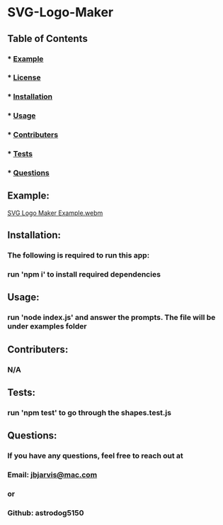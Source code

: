   # SVG-Logo-Maker

  ##
  ###

  ## Table of Contents
  ### * [Example](#Example)
  ### * [License](#license)
  ### * [Installation](#installation)
  ### * [Usage](#usage)
  ### * [Contributers](#contributers)
  ### * [Tests](#tests)
  ### * [Questions](#Questions)

  ## Example:
  [SVG Logo Maker Example.webm](https://github.com/astrodog5150/SVG-Logo-Maker-/assets/134658598/048bef3e-b4d7-40be-8557-358edef9313f)

  
  ## Installation:
  ### The following is required to run this app:
  ### run 'npm i' to install required dependencies

  ## Usage:
  ### run 'node index.js' and answer the prompts. The file will be under examples folder

  ## Contributers:
  ### N/A

  ## Tests:
  ### run 'npm test' to go through the shapes.test.js

  ## Questions:
  ### If you have any questions, feel free to reach out at
  ### Email: jbjarvis@mac.com
  ### or
  ### Github: astrodog5150
